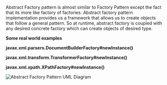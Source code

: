Abstract Factory pattern is almost similar to Factory Pattern except the fact that its more like factory of factories.
Abstract factory pattern implementation provides us a framework that allows us to create objects that follow a general pattern. So at runtime, abstract factory is coupled with any desired concrete factory which can create objects of desired type.

__Some real world examples__

__javax.xml.parsers.DocumentBuilderFactory#newInstance()__

__javax.xml.transform.TransformerFactory#newInstance()__

__javax.xml.xpath.XPathFactory#newInstance()__

![Abstract Factory Pattern UML Diagram](https://upload.wikimedia.org/wikipedia/commons/thumb/9/9d/Abstract_factory_UML.svg/677px-Abstract_factory_UML.svg.png)